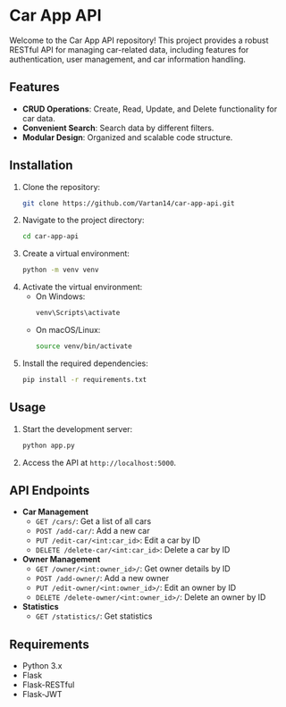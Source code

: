 # Car App API

Welcome to the Car App API repository! This project provides a robust RESTful API for managing car-related data, including features for authentication, user management, and car information handling.

## Features

- **CRUD Operations**: Create, Read, Update, and Delete functionality for car data.
- **Convenient Search**: Search data by different filters.
- **Modular Design**: Organized and scalable code structure.

## Installation

1. Clone the repository:
   ```bash
   git clone https://github.com/Vartan14/car-app-api.git
   ```
2. Navigate to the project directory:
   ```bash
   cd car-app-api
   ```
3. Create a virtual environment:
   ```bash
   python -m venv venv
   ```
4. Activate the virtual environment:
   - On Windows:
     ```bash
     venv\Scripts\activate
     ```
   - On macOS/Linux:
     ```bash
     source venv/bin/activate
     ```
5. Install the required dependencies:
   ```bash
   pip install -r requirements.txt
   ```

## Usage

1. Start the development server:
   ```bash
   python app.py
   ```
2. Access the API at `http://localhost:5000`.

## API Endpoints

- **Car Management**
  - `GET /cars/`: Get a list of all cars
  - `POST /add-car/`: Add a new car
  - `PUT /edit-car/<int:car_id>`: Edit a car by ID
  - `DELETE /delete-car/<int:car_id>`: Delete a car by ID
- **Owner Management**
  - `GET /owner/<int:owner_id>/`: Get owner details by ID
  - `POST /add-owner/`: Add a new owner
  - `PUT /edit-owner/<int:owner_id>/`: Edit an owner by ID
  - `DELETE /delete-owner/<int:owner_id>/`: Delete an owner by ID
- **Statistics**
  - `GET /statistics/`: Get statistics

## Requirements

- Python 3.x
- Flask
- Flask-RESTful
- Flask-JWT

